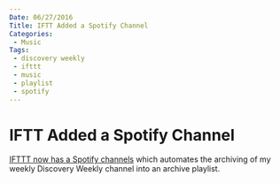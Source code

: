```yaml
---
Date: 06/27/2016
Title: IFTT Added a Spotify Channel
Categories:
 - Music
Tags:
 - discovery weekly
 - ifttt
 - music
 - playlist
 - spotify
---
```


# IFTT Added a Spotify Channel

[IFTTT now has a Spotify channels](https://ifttt.com/spotify) which automates the archiving of my weekly Discovery Weekly channel into an archive playlist.
